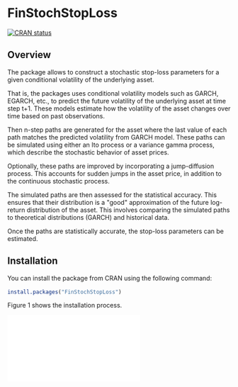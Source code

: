 # FinStochStopLoss

<!-- badges: start -->
[![CRAN status](https://www.r-pkg.org/badges/version/FinStochStopLoss)](https://CRAN.R-project.org/package=FinStochStopLoss)


## Overview

The package allows to construct a stochastic stop-loss parameters for a given
conditional volatility of the underlying asset.

That is, the packages uses conditional volatility models such as GARCH, EGARCH, etc.,
to predict the future volatility of the underlying asset at time step t+1.
These models estimate how the volatility of the asset changes over time based
on past observations.

Then n-step paths are generated for the asset where
the last value of each path matches the predicted volatility from GARCH model.
These paths can be simulated using either an Ito process or a variance gamma
process, which describe the stochastic behavior of asset prices.

Optionally, these paths are improved by incorporating a jump-diffusion process.
This accounts for sudden jumps in the asset price,
in addition to the continuous stochastic process.

The simulated paths are then assessed for the statistical accuracy. This ensures
that their distribution is a "good" approximation of the future log-return
distribution of the asset. This involves comparing the simulated paths to theoretical
distributions (GARCH) and historical data.

Once the paths are statistically accurate, the stop-loss parameters can be estimated.

## Installation

You can install the package from CRAN using the following command:

```R
install.packages("FinStochStopLoss")
```

Figure 1 shows the installation process.

![Figure 1](finstochplot.pdf)
